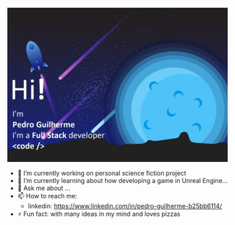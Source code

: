 ![About Me](https://raw.githubusercontent.com/PedroGuilhermeFariaDuarte/PedroGuilhermeFariaDuarte/master/banner.jpg)

<!--
**PedroGuilhermeFariaDuarte/PedroGuilhermeFariaDuarte** is a ✨ _special_ ✨ repository because its `README.md` (this file) appears on your GitHub profile.

Here are some ideas to get you started:

- 🔭 I’m currently working on ...
- 🌱 I’m currently learning ...
- 👯 I’m looking to collaborate on ...
- 🤔 I’m looking for help with ...
- 💬 Ask me about ...
- 📫 How to reach me: ...
- 😄 Pronouns: ...
- ⚡ Fun fact: ...
-->

- 🔭 I’m currently working on personal science fiction project
- 🌱 I’m currently learning about how developing a game in Unreal Engine...
- 💬 Ask me about ...
- 📫 How to reach me: 
   - linkedin: https://www.linkedin.com/in/pedro-guilherme-b25bb6114/
- ⚡ Fun fact: with many ideas in my mind and loves pizzas
